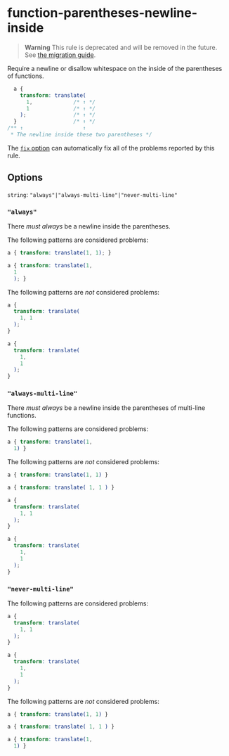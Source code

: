 # function-parentheses-newline-inside

> **Warning** This rule is deprecated and will be removed in the future. See [the migration guide](https://github.com/stylelint/stylelint/tree/15.10.1/docs/migration-guide/to-15.md).

Require a newline or disallow whitespace on the inside of the parentheses of functions.

<!-- prettier-ignore -->
```css
  a {
    transform: translate(
      1,             /* ↑ */
      1              /* ↑ */
    );               /* ↑ */
  }                  /* ↑ */
/** ↑                   ↑
 * The newline inside these two parentheses */
```

The [`fix` option](https://github.com/stylelint/stylelint/tree/15.10.1/docs/user-guide/options.md#fix) can automatically fix all of the problems reported by this rule.

## Options

`string`: `"always"|"always-multi-line"|"never-multi-line"`

### `"always"`

There _must always_ be a newline inside the parentheses.

The following patterns are considered problems:

<!-- prettier-ignore -->
```css
a { transform: translate(1, 1); }
```

<!-- prettier-ignore -->
```css
a { transform: translate(1,
  1
  ); }
```

The following patterns are _not_ considered problems:

<!-- prettier-ignore -->
```css
a {
  transform: translate(
    1, 1
  );
}
```

<!-- prettier-ignore -->
```css
a {
  transform: translate(
    1,
    1
  );
}
```

### `"always-multi-line"`

There _must always_ be a newline inside the parentheses of multi-line functions.

The following patterns are considered problems:

<!-- prettier-ignore -->
```css
a { transform: translate(1,
  1) }
```

The following patterns are _not_ considered problems:

<!-- prettier-ignore -->
```css
a { transform: translate(1, 1) }
```

<!-- prettier-ignore -->
```css
a { transform: translate( 1, 1 ) }
```

<!-- prettier-ignore -->
```css
a {
  transform: translate(
    1, 1
  );
}
```

<!-- prettier-ignore -->
```css
a {
  transform: translate(
    1,
    1
  );
}
```

### `"never-multi-line"`

The following patterns are considered problems:

<!-- prettier-ignore -->
```css
a {
  transform: translate(
    1, 1
  );
}
```

<!-- prettier-ignore -->
```css
a {
  transform: translate(
    1,
    1
  );
}
```

The following patterns are _not_ considered problems:

<!-- prettier-ignore -->
```css
a { transform: translate(1, 1) }
```

<!-- prettier-ignore -->
```css
a { transform: translate( 1, 1 ) }
```

<!-- prettier-ignore -->
```css
a { transform: translate(1,
  1) }
```
